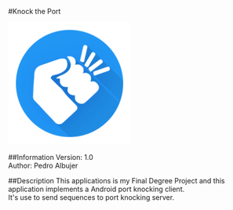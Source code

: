 #Knock the Port

<img src="https://raw.githubusercontent.com/P4R/knocktheport/develop/app/src/main/ic_launcher-web.png" alt="" width="250" height="250"/>

##Information
Version: 1.0  
Author: Pedro Albujer

##Description
This applications is my Final Degree Project and this application implements a Android port knocking client.  
It's use to send sequences to port knocking server.

